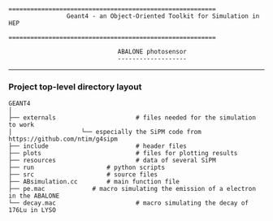 					=========================================================
					Geant4 - an Object-Oriented Toolkit for Simulation in HEP
					=========================================================

		  					      ABALONE photosensor
		  					      -------------------

----------------------------------------------------------------------------------------------------------------------------------------------------------------

### Project top-level directory layout
    
    GEANT4
    │  
    ├── externals                      # files needed for the simulation to work 
    │					└── especially the SiPM code from https://github.com/ntim/g4sipm
    ├── include                        # header files
    ├── plots                          # files for plotting results
    ├── resources                      # data of several SiPM
    ├── run			           # python scripts
    ├── src			           # source files
    ├── ABsimulation.cc		   # main function file
    ├── pe.mac			   # macro simulating the emission of a electron in the ABALONE
    └── decay.mac                      # macro simulating the decay of 176Lu in LYSO

